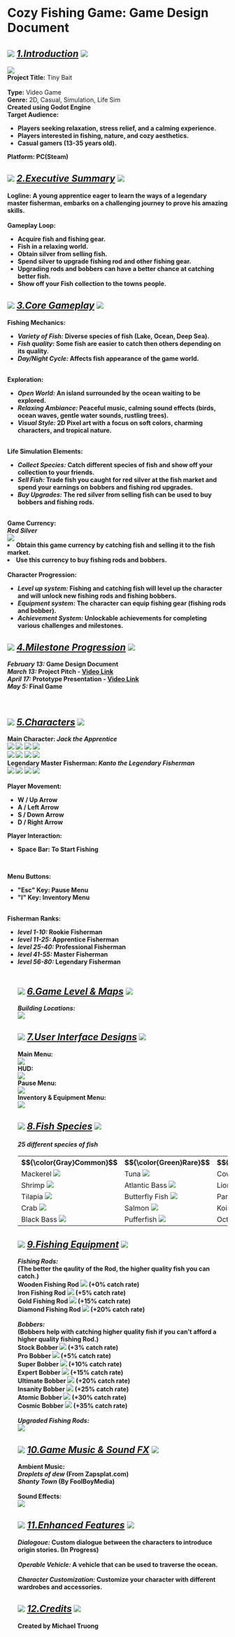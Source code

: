# Cozy Fishing Game: Game Design Document

<h2 align = left>
<img src = "assets/torch.gif">
<u><i>1.Introduction</i></u> 
<img src = "assets/torch.gif">
</h2>

<p>
<img src = "assets/mm_Title2.png">
<br>
<b>Project Title:</b> Tiny Bait
<br>
<br>
<b>Type:</b> Video Game
<br>
<b>Genre:</b> 2D, Casual, Simulation, Life Sim
<br>
<b>Created using Godot Engine   
<br>
<b>Target Audience:</b> 
<ul>
    <li>Players seeking relaxation, stress relief, and a calming experience.</li>
    <li>Players interested in fishing, nature, and cozy aesthetics.</li>
    <li>Casual gamers (13-35 years old).</li>
</ul>
<b>Platform:</b> PC(Steam)
</p>


<h2 align = left>
<img src = "assets/torch.gif">
<u><i>2.Executive Summary</i></u> 
<img src = "assets/torch.gif">
</h2>


<p>
<b>Logline:</b> A young apprentice eager to learn the ways of a legendary master 
fisherman, embarks on a challenging journey to prove his amazing skills.
<br>
<br>
    <b>Gameplay Loop:</b> 
<br>
<ul>
    <li>Acquire fish and fishing gear.</li>
    <li>Fish in a relaxing world.</li>
    <li>Obtain silver from selling fish.</li>
    <li>Spend silver to upgrade fishing rod and other fishing gear.</li>
    <li>Upgrading rods and bobbers can have a better chance at catching better fish.</li>
    <li>Show off your Fish collection to the towns people.</li>
</ul>
</p>


<h2 align = left>
<img src = "assets/torch.gif">
<u><i>3.Core Gameplay</i></u>
<img src = "assets/torch.gif">

</h2>

<p>
<b>Fishing Mechanics:</b>
<ul>
    <li><i>Variety of Fish:</i> Diverse species of fish (Lake, Ocean, Deep Sea).</li>
    <li><i>Fish quality:</i> Some fish are easier to catch then others depending on its quality.</li>
    <li><i>Day/Night Cycle:</i> Affects fish appearance of the game world.</li>
</ul>
<br>
<b>Exploration:</b> 
<ul>
    <li><i>Open World:</i> An island surrounded by the ocean waiting to be explored.</li>
    <li><i>Relaxing Ambiance:</i> Peaceful music, calming sound effects (birds, 
    ocean waves, gentle water sounds, rustling trees).</li>
    <li><i>Visual Style:</i> 2D Pixel art with a focus on soft colors, charming characters, and tropical nature.</li>
</ul>
<br>
<b>Life Simulation Elements:</b>
<ul>
    <li><i>Collect Species:</i> Catch different species of fish and show off your collection to your friends.</li>
    <li><i>Sell Fish:</i> Trade fish you caught for red silver at the fish market and spend your earnings on bobbers and fishing rod upgrades.</li>
    <li><i>Buy Upgrades:</i> The red silver from selling fish can be used to buy bobbers and fishing rods.</li>
</ul>
<br>
<b>Game Currency:</b> 
<br>
<i>Red Silver</i>
<br>
<img src = "assets/Red_Coin.gif">
<li>Obtain this game currency by catching fish and selling it to the fish market.</li>
<li>Use this currency to buy fishing rods and bobbers.</li>
<br>
<b>Character Progression:</b>
<ul>
    <li><i>Level up system:</i> Fishing and catching fish will level up the character and will unlock new fishing rods and fishing bobbers.</li>
    <li><i>Equipment system:</i> The character can equip fishing gear (fishing rods and bobber).
    </li>
    <li><i>Achievement System:</i> Unlockable achievements for completing various challenges and milestones.</li>
</ul>
</p>

<h2 align = left>
<img src = "assets/torch.gif">
<u><i>4.Milestone Progression</i></u>
<img src = "assets/torch.gif">
</h2>

<p>
<i>February 13:</i> Game Design Document
<br>
<i>March 13:</i> Project Pitch - <a href="https://youtu.be/c78hT7TmWNg?si=-0jKltjP6liWPh5m">Video Link</a> 
<br>
<i>April 17:</i> Prototype Presentation - <a href="https://youtu.be/1d3V-rCNBjU?si=YiNz0UADXcbCnX-z">Video Link</a>
<br>
<i>May 5:</i> Final Game
</p>
<br>

<h2 align = left>
<img src = "assets/torch.gif">
<u><i>5.Characters</i></u>
<img src = "assets/torch.gif">
</h2>

<p>
<b>Main Character:</b> <i>Jack the Apprentice</i>
<br>
<img src = "assets/front_Walking_Animation.gif">
<img src = "assets/front_Fishing_Animation.gif">
<img src = "assets/back_Walking_Animation.gif">
<img src = "assets/back_Fishing_Animation.gif">
<br>
<img src = "assets/left_Walking_Animation.gif">
<img src = "assets/left_Fishing_Animation.gif">
<img src = "assets/right_Walking_Animation.gif">
<img src = "assets/right_Fishing_Animation.gif">

<br>
<b>Legendary Master Fisherman:</b> <i>Kanto the Legendary Fisherman</i>
<br>
<img src = "assets/k_Right_Walking_Animation.gif">
<img src = "assets/k_Back_Walking_Animation.gif">
<img src = "assets/k_Front_Walking_Animation.gif">
<img src = "assets/k_Left_Walking_Animation.gif">
<br>
<br>
<b>Player Movement:</b> 
<ul>
    <li>W / Up Arrow</li>
    <li>A / Left Arrow </li>
    <li>S / Down Arrow </li>
    <li>D / Right Arrow </li>
</ul>

<b>Player Interaction:</b> 
<ul>
    <li>Space Bar: To Start Fishing</li>
</ul>
<br>

<b>Menu Buttons:</b> 
<ul>
    <li>"Esc" Key: Pause Menu</li>
    <li>"I" Key: Inventory Menu</li>
</ul>
<br>
<b>Fisherman Ranks:</b>
<ul>
    <li><i>level 1-10:</i> Rookie Fisherman</li>
    <li><i>level 11-25:</i> Apprentice Fisherman</li>
    <li><i>level 25-40:</i> Professional Fisherman</li>
    <li><i>level 41-55:</i> Master Fisherman</li>
    <li><i>level 56-80:</i> Legendary Fisherman</li>
<br>


<h2 align = left>
<img src = "assets/torch.gif">
<u><i>6.Game Level & Maps</i></u>
<img src = "assets/torch.gif">
</h2>
<p>
<i>Building Locations:</i>
<br>
<img src = "assets/Island_Level_Concept_1_With_location.png">
<br>

</p>

<h2 align = left>
<img src = "assets/torch.gif">
<u><i>7.User Interface Designs</i></u>
<img src = "assets/torch.gif">
</h2>

<p>
Main Menu:
<br>
<img src = "assets/main_Menu_Concept.png">
<br>
HUD:
<br>
<img src = "assets/In_Game_UI_Concept.png">
<br>
Pause Menu:
<br>
<img src = "assets/Pause_Menu.png">
<br>
Inventory & Equipment Menu:
<br>
<img src = "assets/Inventory_Menu_Concept_2.png">







</p>

<h2 align = left>
<img src = "assets/torch.gif">
<u><i>8.Fish Species</i></u>
<img src = "assets/torch.gif">
</h2>

<h4><i>25 different species of fish</i></h4>

<table>
<tr>
<th>$${\color{Gray}Common}$$</th>
<th>$${\color{Green}Rare}$$</th>
<th>$${\color{Blue}Unique}$$</th>
<th>$${\color{Purple}Elite}$$</th>
<th>$${\color{Orange}Mythic}$$</th>
</tr>
<tr>
    <td>Mackerel <img src = "assets/mackeral_Fish.png"></td>
    <td>Tuna <img src = "assets/tuna.png"></td>
    <td>Cow Fish <img src = "assets/cow_Fish.png"></td>
    <td>Clown Fish <img src = "assets/clown_Fish.png"></td>
    <td>Axolotl <img src = "assets/axolotl.png"></td>
</tr>
<tr>
    <td>Shrimp <img src ="assets/shrimp.png"></td>
    <td>Atlantic Bass <img src = "assets/atlantic_Bass.png"></td>
    <td>Lion Fish <img src = "assets/lion_Fish.png"></td>
    <td>Angel Fish <img src = "assets/angel_Fish.png"></td>
    <td>Angler Fish <img src = "assets/angler_Fish.png"></td>
</tr>
<tr>
    <td>Tilapia <img src = "assets/tilapia.png"></td>
    <td>Butterfly Fish <img src = "assets/butterfly_Fish.png"></td>
    <td>Parrot Fish <img src = "assets/parrot_Fish.png"></td>
    <td>King Salmon <img src = "assets/king_Salmon.png"></td>
    <td>Black Goldfish <img src = "assets/black_Goldfish.png"></td>

</tr>
<tr>
<td>Crab <img src = "assets/crab.png"></td>
<td>Salmon <img src ="assets/salmon.png"></td>
<td>Koi <img src = "assets/koi.png"></td>
<td>Piranha <img src = "assets/piranha.png"></td>
<td>Gray Shark <img src ="assets/gray_Shark.png">
</tr>
<tr>
<td>Black Bass <img src = "assets/black_Bass.png"></td>
<td>Pufferfish <img src = "assets/puffer_Fish.png"></td>
<td>Octopus <img src = "assets/octopus.png"></td>
<td>Eel <img src = "assets/eel.png"></td>
<td>Blue Lobster <img src = "assets/blue_Lobster.png">


</table>

<h2 align = left>
<img src = "assets/torch.gif">
<u><i>9.Fishing Equipment</i></u>
<img src = "assets/torch.gif">
</h2>
<p>
<i>Fishing Rods:</i>
<br>
(The better the qaulity of the Rod, the higher quality fish you can catch.)
<br>
Wooden Fishing Rod
<img src = "assets/wood_Rod.png"> (+0% catch rate)
<br>
Iron Fishing Rod
<img src = "assets/iron_Rod.png"> (+5% catch rate)
<br>
Gold Fishing Rod
<img src = "assets/gold_Rod.png"> (+15% catch rate)
<br>
Diamond Fishing Rod
<img src = "assets/diamond_Rod.png"> (+20% catch rate)
<br>
<br>
<i>Bobbers:</i>
<br>
(Bobbers help with catching higher quality fish if you can't afford a higher quality fishing Rod.)
<br>
Stock Bobber <img src = "assets/Bobber_1.png"> (+3% catch rate)
<br>
Pro Bobber <img src = "assets/Bobber_2.png"> (+5% catch rate)
<br>
Super Bobber <img src ="assets/Bobber_3.png"> (+10% catch rate)
<br>
Expert Bobber <img src = "assets/Bobber_4.png"> (+15% catch rate)
<br>
Ultimate Bobber <img src = "assets/Bobber_5.png"> (+20% catch rate)
<br>
Insanity Bobber <img src = "assets/Bobber_6.png"> (+25% catch rate)
<br>
Atomic Bobber <img src = "assets/Bobber_7.png"> (+30% catch rate)
<br>
Cosmic Bobber <img src = "assets/Bobber_8.png"> (+35% catch rate)
<br>
<br>
<i>Upgraded Fishing Rods:</i>
<br>
<img src = "assets/upgraded_Rods_All.png">



</p>
<h2 align = left>
<img src = "assets/torch.gif">
<u><i>10.Game Music & Sound FX</i></u>
<img src = "assets/torch.gif">
</h2>

<p>
Ambient Music:
<br>
<i>Droplets of dew</i> (From Zapsplat.com)
<br>
<i>Shanty Town</i> (By FoolBoyMedia)
<br>
<br>
<b>Sound Effects:</b>
<br>
<img src = "assets/sounds.png">
<br>


</p>

<h2 align = left>
<img src = "assets/torch.gif">
<u><i>11.Enhanced Features</i></u>
<img src = "assets/torch.gif">
</h2>
<p>
<i>Dialogoue:</i> Custom dialogue between the characters to introduce origin stories. (In Progress)
<br>
<br>
<i>Operable Vehicle:</i>  A vehicle that can be used to traverse the ocean.
<br>
<br>
<i>Character Customization:</i> Customize your character with different wardrobes and accessories.
</p>

</p>

<h2 align = left>
<img src = "assets/torch.gif">
<u><i>12.Credits</i></u>
<img src = "assets/torch.gif">
</h2>
<p>
Created by Michael Truong
</p>











